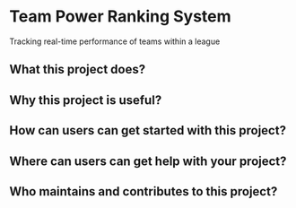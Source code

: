 # Team Power Ranking System
Tracking real-time performance of teams within a league

## What this project does?

## Why this project is useful?

## How can users can get started with this project?

## Where can users can get help with your project?

## Who maintains and contributes to this project?
